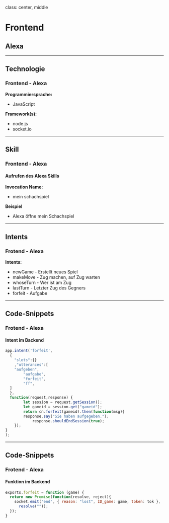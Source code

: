class: center, middle
# Frontend
## Alexa

---

## Technologie
### Frontend - Alexa

__Programmiersprache:__
- JavaScript

__Framework(s):__
- node.js
- socket.io

---

## Skill
### Frontend - Alexa

#### Aufrufen des Alexa Skills
__Invocation Name:__
- mein schachspiel

__Beispiel__
- Alexa öffne mein Schachspiel

---

## Intents
### Frotend - Alexa

__Intents:__
- newGame - Erstellt neues Spiel
- makeMove - Zug machen, auf Zug warten
- whoseTurn - Wer ist am Zug
- lastTurn - Letzter Zug des Gegners
- forfeit - Aufgabe

---

## Code-Snippets
### Frotend - Alexa

#### Intent im Backend
```js
app.intent('forfeit',
  {
    "slots":{}
	,"utterances":[
    "aufgeben",
		"aufgabe",
		"forfeit",
		"ff",
  ]
  },
  function(request,response) {
		let session = request.getSession();
		let gameid = session.get("gameid");
		return cn.forfeit(gameid).then(function(msg){
	  	response.say("Sie haben aufgegeben.");
			response.shouldEndSession(true);
	});
}
);
```

---

## Code-Snippets
### Frotend - Alexa

#### Funktion im Backend
```js
exports.forfeit = function (game) {
  return new Promise(function(resolve, reject){
    socket.emit('end', { reason: "lost", ID_game: game, token: tok },
      resolve(""));
  });
}
```
